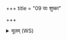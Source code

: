 +++
title = "09 याः शुष्का"

+++
<details><summary>मूलम् (WS)</summary>

याः शुष्का या हरिणीर्याभूमि मनुवा दधु ।  
सर्वाः समग्रा ओषधीस्ताभिष्ट्वा तर्पयामसि ॥ ९ ॥
</details>